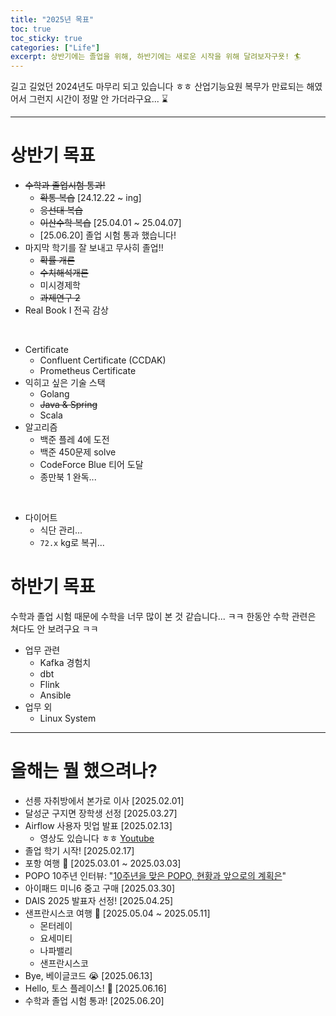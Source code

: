 ```yaml
---
title: "2025년 목표"
toc: true
toc_sticky: true
categories: ["Life"]
excerpt: 상반기에는 졸업을 위해, 하반기에는 새로운 시작을 위해 달려보자구욧! 🏄
---
```


길고 길었던 2024년도 마무리 되고 있습니다 ㅎㅎ 산업기능요원 복무가 만료되는 해였어서 그런지 시간이 정말 안 가더라구요... ⌛️

<hr/>

# 상반기 목표

- ~~수학과 졸업시험 통과!~~
  - ~~확통 복습~~ [24.12.22 ~ ing]
  - ~~응선대 복습~~
  - ~~이산수학 복습~~ [25.04.01 ~ 25.04.07]
  - [25.06.20] 졸업 시험 통과 했습니다!
- 마지막 학기를 잘 보내고 무사히 졸업!!
  - ~~확률 개론~~
  - ~~수치해석개론~~
  - 미시경제학
  - ~~과제연구 2~~
- Real Book I 전곡 감상

<br/>

- Certificate
  - Confluent Certificate (CCDAK)
  - Prometheus Certificate
- 익히고 싶은 기술 스택
  - Golang
  - ~~Java & Spring~~
  - Scala
- 알고리즘
  - 백준 플레 4에 도전
  - 백준 450문제 solve
  - CodeForce Blue 티어 도달
  - 종만북 1 완독...

<br/>

- 다이어트
  - 식단 관리...
  - `72.x` kg로 복귀...


# 하반기 목표

수학과 졸업 시험 때문에 수학을 너무 많이 본 것 같습니다... ㅋㅋ 한동안 수학 관련은 쳐다도 안 보려구요 ㅋㅋ

- 업무 관련
  - Kafka 경험치
  - dbt
  - Flink
  - Ansible
- 업무 외
  - Linux System


<hr/>

# 올해는 뭘 했으려나?

- 선릉 자취방에서 본가로 이사 [2025.02.01]
- 달성군 구지면 장학생 선정 [2025.03.27]
- Airflow 사용자 밋업 발표 [2025.02.13]
  - 영상도 있습니다 ㅎㅎ [Youtube](https://www.youtube.com/watch?v=vXG47ROAgqo)
- 졸업 학기 시작! [2025.02.17]
- 포항 여행 🚢 [2025.03.01 ~ 2025.03.03]
- POPO 10주년 인터뷰: "[10주년을 맞은 POPO, 현황과 앞으로의 계획은](https://times.postech.ac.kr/news/articleView.html?idxno=23618)"
- 아이패드 미니6 중고 구매 [2025.03.30]
- DAIS 2025 발표자 선정! [2025.04.25]
- 샌프란시스코 여행 🌉 [2025.05.04 ~ 2025.05.11]
  - 몬터레이
  - 요세미티
  - 나파밸리
  - 샌프란시스코
- Bye, 베이글코드 😭 [2025.06.13]
- Hello, 토스 플레이스! 🙌 [2025.06.16]
- 수학과 졸업 시험 통과! [2025.06.20]
